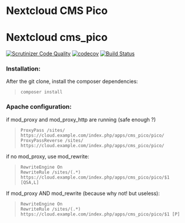# Nextcloud CMS Pico

# Nextcloud cms_pico

[![Scrutinizer Code Quality](https://scrutinizer-ci.com/g/nextcloud/cms_pico/badges/quality-score.png?b=master)](https://scrutinizer-ci.com/g/nextcloud/cms_pico/?branch=master)
[![codecov](https://codecov.io/gh/nextcloud/cms_pico/branch/master/graph/badge.svg)](https://codecov.io/gh/nextcloud/cms_pico)
[![Build Status](https://drone.nextcloud.com/api/badges/nextcloud/cms_pico/status.svg)](https://drone.nextcloud.com/nextcloud/cms_pico)



### Installation:

After the git clone, install the composer dependencies:
>     composer install


### Apache configuration:

if mod_proxy and mod_proxy_http are running (safe enough ?)
>     ProxyPass /sites/  https://cloud.example.com/index.php/apps/cms_pico/pico/
>     ProxyPassReverse /sites/ https://cloud.example.com/index.php/apps/cms_pico/pico/

if no mod_proxy, use mod_rewrite:
>     RewriteEngine On
>     RewriteRule /sites/(.*) https://cloud.example.com/index.php/apps/cms_pico/pico/$1 [QSA,L]


If mod_proxy AND mod_rewrite (because why not! but useless):

>     RewriteEngine On
>     RewriteRule /sites/(.*) https://cloud.example.com/index.php/apps/cms_pico/pico/$1 [P]


